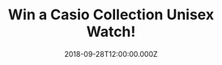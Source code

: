 ---
campaign-uuid: "c-47bf0e2e-0dfa-4dcf-a896-01204fcea868"
type: "Competition"
category: "Gifts"
date: "2018-09-28T12:00:00.000Z"
end-date: "2018-10-28T23:59:00.000Z"
disable-form: false
is_promoted: false
has_entry_page: true
title: "Win a Casio Collection Unisex Watch!"
competition-description: "<p>With over one million watches purchased every year, Casio\
  \ is one of the UK’s top five watch brands and we have managed to get our hands\
  \ on one of them for YOU!</p>\r\n<p>Ready to stand out with your new watch? Click\
  \ below for a chance to win!</p>"
hero-header: "Win a Casio Collection Unisex Watch!"
terms-confirmation: "N/A"
banner-img: "https://assets.expresslyapp.com/asset-fb563fb4-de65-4459-a040-db90432e062c.jpg"
logo-left-href: "clubhttp://club.expressly.io"
logo-left-image: "https://assets.expresslyapp.com/asset-d2207bc3-a5d1-4ac2-94ff-1a351cdc35cf.jpg"
logo-left-title: "Club Expressly"
bg-image-hero: "https://assets.expresslyapp.com/asset-c9181fef-440e-4b9a-ab6c-120ffa4b312c.jpg"
bg-image-first: "https://assets.expresslyapp.com/asset-67998661-a01a-4cbc-828a-34095d8dd5d7.jpg"
section1-content: "<p>With warm shades of gold, cool stainless steel and black plastic,\
  \ these timeless design icons can be combined perfectly with today's style. It's\
  \ good to know that some things never change and Casio continually pushes the boundaries\
  \ of innovative timepiece design and functionality.</p>\r\n<p>Enter the form below\
  \ for a chance to win one of the best watches in the UK: a Casio Collection Unisex\
  \ Watch!</p>\r\n<p>Good luck!</p>"
entry-title: "Win a Casio Collection Unisex Watch!"
entry-content: "Enter the draw to win a Casio Collection Unisex Watch by completing\
  \ the form below before 23:59 on 28th of October 2018."
has-winner: false
prize-description: "A Casio Collection Unisex Watch!"
special-conditions: "Multiple entries are allowed up to one every day.\r\nThis competition\
  \ is also available on:\r\nhttps://aa.nme.com/competitions/casio-collection-unisex-watch-giveaway"
---